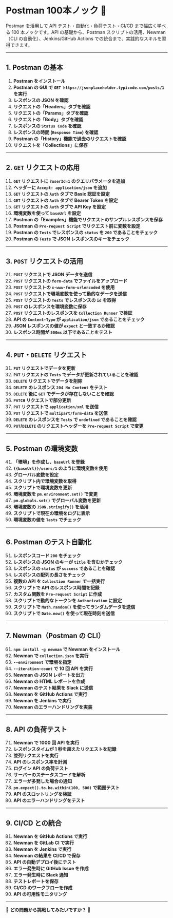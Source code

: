 # **Postman 100本ノック** 🚀  
Postman を活用して API テスト・自動化・負荷テスト・CI/CD まで幅広く学べる 100 本ノックです。API の基礎から、Postman スクリプトの活用、Newman（CLI の自動化）、Jenkins/GitHub Actions での統合まで、実践的なスキルを習得できます。

---

## **1. Postman の基本**
1. **Postman をインストール**
2. **Postman の GUI で `GET https://jsonplaceholder.typicode.com/posts/1` を実行**
3. **レスポンスの JSON を確認**
4. **リクエストの「Headers」タブを確認**
5. **リクエストの「Params」タブを確認**
6. **リクエストの「Body」タブを確認**
7. **レスポンスの `Status Code` を確認**
8. **レスポンスの時間 (`Response Time`) を確認**
9. **Postman の「History」機能で過去のリクエストを確認**
10. **リクエストを「Collections」に保存**

---

## **2. `GET` リクエストの応用**
11. **`GET` リクエストに `?userId=1` のクエリパラメータを追加**
12. **ヘッダーに `Accept: application/json` を追加**
13. **`GET` リクエストの `Auth` タブで Basic 認証を設定**
14. **`GET` リクエストの `Auth` タブで Bearer Token を設定**
15. **`GET` リクエストの `Auth` タブで API Key を設定**
16. **環境変数を使って `baseUrl` を設定**
17. **Postman の「Examples」機能でリクエストのサンプルレスポンスを保存**
18. **Postman の `Pre-request Script` でリクエスト前に変数を設定**
19. **Postman の `Tests` でレスポンスの `status` を `200` であることをチェック**
20. **Postman の `Tests` で JSON レスポンスのキーをチェック**

---

## **3. `POST` リクエストの活用**
21. **`POST` リクエストで JSON データを送信**
22. **`POST` リクエストの `form-data` でファイルをアップロード**
23. **`POST` リクエストの `x-www-form-urlencoded` を使用**
24. **`POST` リクエストで環境変数を使って動的なデータを送信**
25. **`POST` リクエストの `Tests` でレスポンスの `id` を取得**
26. **`POST` のレスポンスを環境変数に保存**
27. **`POST` リクエストのレスポンスを `Collection Runner` で検証**
28. **API の `Content-Type` が `application/json` であることをチェック**
29. **JSON レスポンスの値が `expect` と一致するか確認**
30. **レスポンス時間が `500ms` 以下であることをテスト**

---

## **4. `PUT`・`DELETE` リクエスト**
31. **`PUT` リクエストでデータを更新**
32. **`PUT` リクエストの `Tests` でデータが更新されていることを確認**
33. **`DELETE` リクエストでデータを削除**
34. **`DELETE` のレスポンス `204 No Content` をテスト**
35. **`DELETE` 後に `GET` でデータが存在しないことを確認**
36. **`PATCH` リクエストで部分更新**
37. **`PUT` リクエストで `application/xml` を送信**
38. **`PUT` リクエストで `multipart/form-data` を送信**
39. **`DELETE` のレスポンスを `Tests` で `undefined` であることを確認**
40. **`PUT`/`DELETE` のリクエストヘッダーを `Pre-request Script` で変更**

---

## **5. Postman の環境変数**
41. **「環境」を作成し、`baseUrl` を登録**
42. **`{{baseUrl}}/users/1` のように環境変数を使用**
43. **グローバル変数を設定**
44. **スクリプト内で環境変数を取得**
45. **スクリプトで環境変数を更新**
46. **環境変数を `pm.environment.set()` で変更**
47. **`pm.globals.set()` でグローバル変数を更新**
48. **環境変数の `JSON.stringify()` を活用**
49. **スクリプトで現在の環境をログに表示**
50. **環境変数の値を `Tests` でチェック**

---

## **6. Postman のテスト自動化**
51. **レスポンスコード `200` をチェック**
52. **レスポンスの JSON のキーが `title` を含むかチェック**
53. **レスポンスの `status` が `success` であることを確認**
54. **レスポンスの配列の長さをチェック**
55. **複数の API を `Collection Runner` で一括実行**
56. **スクリプトで API のレスポンス時間を記録**
57. **カスタム関数を `Pre-request Script` に作成**
58. **スクリプトで動的なトークンを `Authorization` に設定**
59. **スクリプトで `Math.random()` を使ってランダムデータを送信**
60. **スクリプトで `Date.now()` を使って現在時刻を送信**

---

## **7. Newman（Postman の CLI）**
61. **`npm install -g newman` で Newman をインストール**
62. **Newman で `collection.json` を実行**
63. **`--environment` で環境を指定**
64. **`--iteration-count` で 10 回 API を実行**
65. **Newman の JSON レポートを出力**
66. **Newman の HTML レポートを作成**
67. **Newman のテスト結果を Slack に送信**
68. **Newman を GitHub Actions で実行**
69. **Newman を Jenkins で実行**
70. **Newman のエラーハンドリングを実装**

---

## **8. API の負荷テスト**
71. **Newman で 1000 回 API を実行**
72. **レスポンスタイムが 1 秒を超えたリクエストを記録**
73. **並列リクエストを実行**
74. **API のレスポンス率を計測**
75. **ログイン API の負荷テスト**
76. **サーバーのステータスコードを解析**
77. **エラーが多発した場合の通知**
78. **`pm.expect().to.be.within(100, 500)` で範囲テスト**
79. **API のスロットリングを検証**
80. **API のエラーハンドリングをテスト**

---

## **9. CI/CD との統合**
81. **Newman を GitHub Actions で実行**
82. **Newman を GitLab CI で実行**
83. **Newman を Jenkins で実行**
84. **Newman の結果を CI/CD で保存**
85. **API の自動デプロイ後にテスト**
86. **エラー発生時に GitHub Issue を作成**
87. **エラー発生時に Slack 通知**
88. **テストレポートを保存**
89. **CI/CD のワークフローを作成**
90. **API の可用性モニタリング**

---

🚀 **どの問題から挑戦してみたいですか？** 🚀